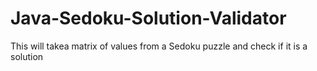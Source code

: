 # Java-Sedoku-Solution-Validator
This will takea matrix of values from a Sedoku puzzle and check if it is a solution
